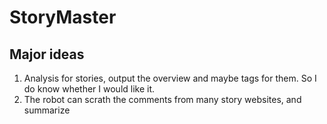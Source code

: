 # StoryMaster

## Major ideas

1) Analysis for stories, output the overview and maybe tags for them. So I do know whether I would like it.
2) The robot can scrath the comments from many story websites, and summarize
